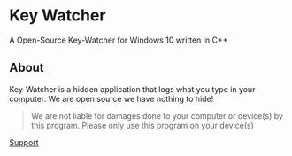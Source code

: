 # Key Watcher                                                                                        
A Open-Source Key-Watcher for Windows 10 written in C++

## About

Key-Watcher is a hidden application that logs what you type in your computer. We are open source we have nothing to hide! 
> We are not liable for damages done to your computer or device(s) by this program. Please only use this program on your device(s)










[Support](https://discord.gg/4at2GuG)
